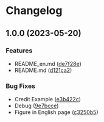 # Changelog

## 1.0.0 (2023-05-20)


### Features

* README_en.md ([de7f28e](https://github.com/biopackathon/BioPCoC/commit/de7f28e88aff366466b3f206a6e02a2d79836013))
* README.md ([d121ca2](https://github.com/biopackathon/BioPCoC/commit/d121ca227afb88961a95499f2830dfa5fd450b01))


### Bug Fixes

* Credit Example ([e3b422c](https://github.com/biopackathon/BioPCoC/commit/e3b422c5ed8204845ec0ce458ffd9ab8c6b6cb38))
* Debug ([9e7bcce](https://github.com/biopackathon/BioPCoC/commit/9e7bccef06647c684350a31078bb90201ebf1070))
* Figure in English page ([c3250b5](https://github.com/biopackathon/BioPCoC/commit/c3250b5e57d9ad49c6609cb5343e218762561dc3))
